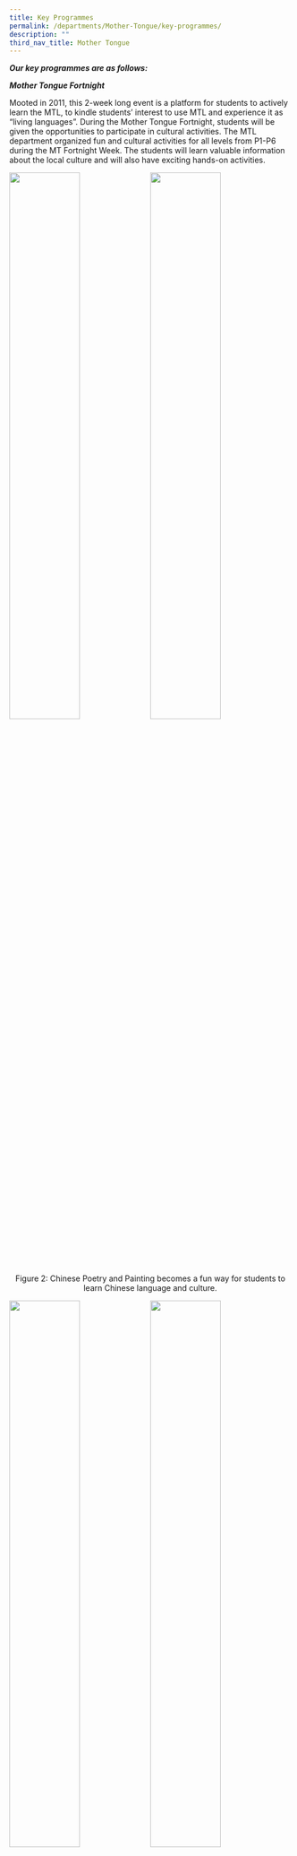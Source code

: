 ```yaml
---
title: Key Programmes
permalink: /departments/Mother-Tongue/key-programmes/
description: ""
third_nav_title: Mother Tongue
---
```

**_Our key programmes are as follows:_**

  

**_Mother Tongue Fortnight_**

Mooted in 2011, this 2-week long event is a platform for students to actively learn the MTL, to kindle students’ interest to use MTL and experience it as “living languages”. During the Mother Tongue Fortnight, students will be given the opportunities to participate in cultural activities. The MTL department organized fun and cultural activities for all levels from P1-P6 during the MT Fortnight Week. The students will learn valuable information about the local culture and will also have exciting hands-on activities.

<img src="/images/mtf.jpg" 
     style="width:50%;float:left">
<img src="/images/mtf2.jpg" 
     style="width:50%">


<center>

Figure 2: Chinese Poetry and Painting becomes a fun way for students to learn Chinese language and culture.
	
</center>

<img src="/images/mtf3.jpg" 
     style="width:50%;float:left">
<img src="/images/mtf4.jpg" 
     style="width:50%">




<center>

Figure 3: Students get to learn the proper way of making Bunga Manggar and appreciate the Malay culture, roots and tradition.
	
</center>

<img src="/images/mtf5.jpg" 
     style="width:50%;float:left">
<img src="/images/mtf6.jpg" 
     style="width:50%">
		 



<center>

Figure 4: Fun and engaging activities held for Tamil students: Learning the Kolattam dance
	
</center>

**_Festive Celebrations_**

Students are taught to appreciate Singapore’s vibrant ethnic cultures and traditions through engaging and authentic learning experiences: e.g. Lunar New Year, Pongal Celebration & Hari Raya Celebrations etc.

<img src="/images/mtf7.jpg" 
     style="width:50%;float:left">
<img src="/images/mtf8.jpg" 
     style="width:50%">
		 



<center>

Figure 5: Students rejoice in singing “Gong Xi Gong Xi” to each other during the Chinese New Year Celebration held in the school hall.
	
</center>

<img src="/images/mtf9.jpg" 
     style="width:50%;float:left">
<img src="/images/mtf10.jpg" 
     style="width:50%">
		 




<center>

Figure 6: Our Tamil students go on a Learning Journey to Little India to witness the celebration of Pongal Festival. They dressed in traditional Indian dress and enjoyed a host of activities planned for them.
	
</center>

<img src="/images/mtf11.jpg" 
     style="width:50%;float:left">
<img src="/images/mtf12.jpg" 
     style="width:50%">
		 



<center>

Figure 7: Students learning about Malay customs and traditions during the Hara Raya Celebration.
	
</center>

<img src="/images/mtf13.jpg" 
     style="width:50%;float:left">
<img src="/images/mtf4.jpg" 
     style="width:50%">
		 



<center>

Figure 8: Parents and students dressed in traditional costumes and performed during Deepavali Celebration.
	
</center>

**_Mother Tongue Language (MTL) Reading Programme_**

The MTL Reading Programme is a school based curriculum aimed at promoting a reading culture in SKPS through structured curriculum reading periods, morning reading on every Thursday, reading cum reflection journals and various reading activities for all students. The reading of MTL stories, many of which are rich in cultural content, would in turn engender a love for the language and culture.



![](/images/reading1.jpg)
![](/images/DepartmentsSubPage/MotherTongueDepartment2022/reading2.jpg)
		


<center>

Figure 9: MTL reading programme aims to inculcate reading skills and the enjoyment of reading amongst students and encourage them to read widely and at least one MTL book every month.
	
</center>

In addition, the MTL Reading Day is organised once every year to promote reading of Mother Tongue storybooks amongst pupils, as well as to increase their confidence in using their own Mother Tongue.

  

Interactive and fun activities were planned to encourage pupils to read MTL storybooks. These include exhibition of students’ work; a prize redemption booth for pupils to redeem prizes based on the number of books read recorded in their own reading logs.

  

**Overseas Immersion Programme**

Every year, our school organizes an overseas school immersion programme to our partner schools, Shengpu Experimental Primary School and Chefang Experimental Primary School in Suzhou Industrial Park, China.

  

Participants of the programme will have the opportunity to experience school life in a different cultural setting, make new friends of another nationality and learn alongside their peers in Suzhou primary schools. The application for the immersion programme is open to all Primary 5 students.

<img src="/images/DepartmentsSubPage/MotherTongueDepartment2022/suzhou.jpg" 
     style="width:50%;float:left">
<img src="/images/DepartmentsSubPage/MotherTongueDepartment2022/suzhou2.jpg" 
     style="width:50%">
		



<center>

Figure 10: Our partner school in Suzhou Industrial Park, China: Chefang Experimental Primary School (left) and Shengpu Experimental Primary School (right).
	
</center>

<img src="/images/DepartmentsSubPage/MotherTongueDepartment2022/suzhou3.jpg" 
     style="width:50%;float:left">
<img src="/images/DepartmentsSubPage/MotherTongueDepartment2022/suzhou4.jpg" 
     style="width:50%">
		 


<center>

Figure 11: During the school visits to our partner schools in Suzhou, our students made new friends and developed a deeper sense of understanding, empathy and connection with the local students in Suzhou schools. They also gained a better understanding of Chinese Language and its culture.
	
</center>

<img src="/images/DepartmentsSubPage/MotherTongueDepartment2022/suzhou5.jpg" 
     style="width:50%;float:left">
<img src="/images/DepartmentsSubPage/MotherTongueDepartment2022/suzhou6.jpg" 
     style="width:50%">
		 


<center>

Figure 12: Students learned how to make Chinese dumplings at Nanxiang Ancient Town, Shanghai. They also had fun tasting and eating their delicious dumplings made by their own hand.
	
</center>

<img src="/images/DepartmentsSubPage/MotherTongueDepartment2022/suzhou7.jpg" 
     style="width:50%;float:left">
<img src="/images/DepartmentsSubPage/MotherTongueDepartment2022/suzhou8.jpg" 
     style="width:50%">
		 

<center>

Figure 13: Students learned how to make and fly their Chinese kites at Nanshan, Suzhou. In addition, they were also provided the opportunities to pick and taste the thick and flesh loquats themselves.
	
</center>

<img src="/images/DepartmentsSubPage/MotherTongueDepartment2022/suzhou9.jpg" 
     style="width:50%;float:left">
<img src="/images/DepartmentsSubPage/MotherTongueDepartment2022/suzhou10.jpg" 
     style="width:50%">
		 


<center>

Figure 14: Seng Kang Primary School playing host to teacher-leaders and students from our partner schools in Suzhou, China. Our guests were given chance to attend lessons during their visit to the school. Our teachers conducted lessons for their students and they had a wonderful learning experiences in our classes. In addition, our students had a meaningful time interacting with each other.
	
</center>